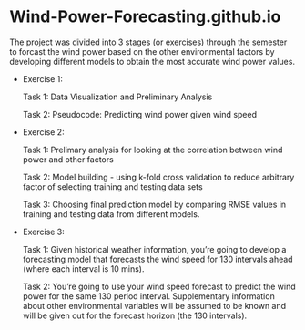# Wind-Power-Forecasting.github.io

The project was divided into 3 stages (or exercises) through the semester to forcast the wind power based on the other environmental factors by developing different models to obtain the most accurate wind power values.

- Exercise 1:
  
  Task 1: Data Visualization and Preliminary Analysis
  
  Task 2: Pseudocode: Predicting wind power given wind speed
  
- Exercise 2:
  
  Task 1: Prelimary analysis for looking at the correlation between wind power and other factors
  
  Task 2: Model building - using k-fold cross validation to reduce arbitrary factor of selecting training and testing data sets
  
  Task 3: Choosing final prediction model by comparing RMSE values in training and testing data from different models.
  
- Exercise 3:
  
  Task 1: Given historical weather information, you’re going to develop a forecasting model that forecasts the wind speed for 130 intervals ahead (where each interval is 10 mins).
  
  Task 2: You’re going to use your wind speed forecast to predict the wind power for the same 130 period interval. Supplementary information about other environmental variables will be assumed to be known and will be given out for the forecast horizon (the 130 intervals).
